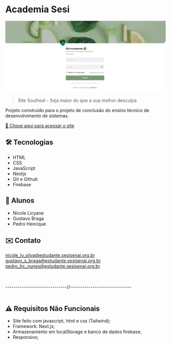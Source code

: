 # Academia Sesi

![preview](./.github/preview.png)

> Site Soulheal - Seja maior do que a sua melhor desculpa

Projeto construído para o projeto de conclusão do ensino técnico de desenvolvimento de sistemas.

[🔗 Clique aqui para acessar o site](https://soulheal-ten.vercel.app/)

## 🛠️ Tecnologias 

- HTML
- CSS
- JavaScript
- Nextjs
- Git e Github
- Firebase

## 👥 Alunos

- Nicole Licyane
- Gustavo Braga
- Pedro Henrique

## ✉️ Contato

nicole_lv_silva@estudante.sesisenai.org.br<br>
gustavo_s_braga@estudante.sesisenai.org.br<br>
pedro_hc_nunes@estudante.sesisenai.org.br<br>

<br>
<br>
------------------------------//------------------------------
<br>
<br>

## ⚠️ Requisitos Não Funcionais
- Site feito com javascript, html e css (Tailwind);<br>
- Framework: Next.js;<br>
- Armazenamento em localStorage e banco de dados firebase;<br>
- Responsivo;<br>
